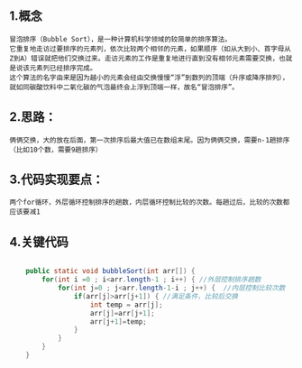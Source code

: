 
## 1.概念 
    冒泡排序（Bubble Sort），是一种计算机科学领域的较简单的排序算法。
    它重复地走访过要排序的元素列，依次比较两个相邻的元素，如果顺序（如从大到小、首字母从Z到A）错误就把他们交换过来。走访元素的工作是重复地进行直到没有相邻元素需要交换，也就是说该元素列已经排序完成。
    这个算法的名字由来是因为越小的元素会经由交换慢慢“浮”到数列的顶端（升序或降序排列），就如同碳酸饮料中二氧化碳的气泡最终会上浮到顶端一样，故名“冒泡排序”。
        
## 2.思路：
    俩俩交换，大的放在后面，第一次排序后最大值已在数组末尾。因为俩俩交换，需要n-1趟排序（比如10个数，需要9趟排序）
    
## 3.代码实现要点：
    两个for循环，外层循环控制排序的趟数，内层循环控制比较的次数。每趟过后，比较的次数都应该要减1
    
## 4.关键代码
``` java

    public static void bubbleSort(int arr[]) {
        for(int i =0 ; i<arr.length-1 ; i++) { //外层控制排序趟数
            for(int j=0 ; j<arr.length-1-i ; j++) {  //内层控制比较次数
                if(arr[j]>arr[j+1]) { //满足条件，比较后交换
                    int temp = arr[j];
                    arr[j]=arr[j+1];
                    arr[j+1]=temp;
                }
            }    
        }
    }
```